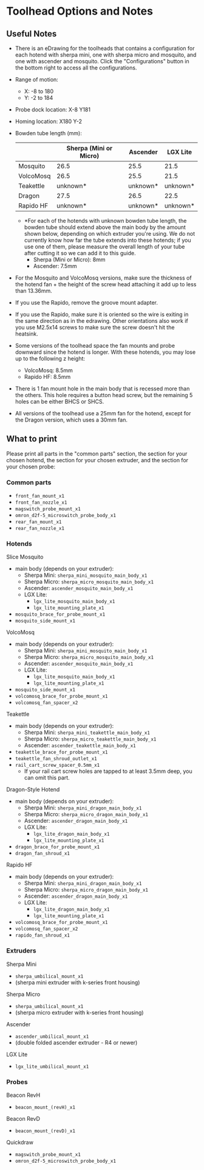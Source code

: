 # Toolhead Options and Notes

## Useful Notes

- There is an eDrawing for the toolheads that contains a configuration for each
  hotend with sherpa mini, one with sherpa micro and mosquito, and one with
  ascender and mosquito. Click the "Configurations" button in the bottom right
  to access all the configurations.
- Range of motion:
    - X: -8 to 180
    - Y: -2 to 184
- Probe dock location: X-8 Y181
- Homing location: X180 Y-2
- Bowden tube length (mm):

    |               | Sherpa (Mini or Micro)  | Ascender  | LGX Lite  |
    | ---           | ---                     | ---       | ---       |
    | Mosquito      | 26.5                    | 25.5      | 21.5      |
    | VolcoMosq     | 26.5                    | 25.5      | 21.5      |
    | Teakettle     | unknown*                | unknown*  | unknown*  |
    | Dragon        | 27.5                    | 26.5      | 22.5      |
    | Rapido HF     | unknown*                | unknown*  | unknown*  |
    
    - *For each of the hotends with unknown bowden tube length, the bowden tube
      should extend above the main body by the amount shown below, depending on
      which extruder you're using. We do not currently know how far the tube
      extends into these hotends; if you use one of them, please measure the
      overall length of your tube after cutting it so we can add it to this
      guide.
      - Sherpa (Mini or Micro): 8mm
      - Ascender: 7.5mm

- For the Mosquito and VolcoMosq versions, make sure the thickness of the hotend
  fan + the height of the screw head attaching it add up to less than 13.36mm.
- If you use the Rapido, remove the groove mount adapter.
- If you use the Rapido, make sure it is oriented so the wire is exiting in the
  same direction as in the edrawing. Other orientations also work if you use
  M2.5x14 screws to make sure the screw doesn't hit the heatsink.
- Some versions of the toolhead space the fan mounts and probe downward since
  the hotend is longer. With these hotends, you may lose up to the following z
  height:
    - VolcoMosq: 8.5mm
    - Rapido HF: 8.5mm
- There is 1 fan mount hole in the main body that is recessed more than the
  others. This hole requires a button head screw, but the remaining 5 holes can
  be either BHCS or SHCS.
- All versions of the toolhead use a 25mm fan for the hotend, except for the
  Dragon version, which uses a 30mm fan.

## What to print

Please print all parts in the "common parts" section, the section for your
chosen hotend, the section for your chosen extruder, and the section for your
chosen probe:

### Common parts

- `front_fan_mount_x1`
- `front_fan_nozzle_x1`
- `magswitch_probe_mount_x1`
- `omron_d2f-5_microswitch_probe_body_x1`
- `rear_fan_mount_x1`
- `rear_fan_nozzle_x1`

### Hotends

Slice Mosquito
- main body (depends on your extruder):
  - Sherpa Mini: `sherpa_mini_mosquito_main_body_x1`
  - Sherpa Micro: `sherpa_micro_mosquito_main_body_x1`
  - Ascender: `ascender_mosquito_main_body_x1`
  - LGX Lite:
    - `lgx_lite_mosquito_main_body_x1`
    - `lgx_lite_mounting_plate_x1`
- `mosquito_brace_for_probe_mount_x1`
- `mosquito_side_mount_x1`

VolcoMosq
- main body (depends on your extruder):
  - Sherpa Mini: `sherpa_mini_mosquito_main_body_x1`
  - Sherpa Micro: `sherpa_micro_mosquito_main_body_x1`
  - Ascender: `ascender_mosquito_main_body_x1`
  - LGX Lite:
    - `lgx_lite_mosquito_main_body_x1`
    - `lgx_lite_mounting_plate_x1`
- `mosquito_side_mount_x1`
- `volcomosq_brace_for_probe_mount_x1`
- `volcomosq_fan_spacer_x2`

Teakettle
- main body (depends on your extruder):
  - Sherpa Mini: `sherpa_mini_teakettle_main_body_x1`
  - Sherpa Micro: `sherpa_micro_teakettle_main_body_x1`
  - Ascender: `ascender_teakettle_main_body_x1`
- `teakettle_brace_for_probe_mount_x1`
- `teakettle_fan_shroud_outlet_x1`
- `rail_cart_screw_spacer_0.5mm_x1`
  - If your rail cart screw holes are tapped to at least 3.5mm deep, you can
    omit this part.

Dragon-Style Hotend
- main body (depends on your extruder):
  - Sherpa Mini: `sherpa_mini_dragon_main_body_x1`
  - Sherpa Micro: `sherpa_micro_dragon_main_body_x1`
  - Ascender: `ascender_dragon_main_body_x1`
  - LGX Lite:
    - `lgx_lite_dragon_main_body_x1`
    - `lgx_lite_mounting_plate_x1`
- `dragon_brace_for_probe_mount_x1`
- `dragon_fan_shroud_x1`

Rapido HF
- main body (depends on your extruder):
  - Sherpa Mini: `sherpa_mini_dragon_main_body_x1`
  - Sherpa Micro: `sherpa_micro_dragon_main_body_x1`
  - Ascender: `ascender_dragon_main_body_x1`
  - LGX Lite:
    - `lgx_lite_dragon_main_body_x1`
    - `lgx_lite_mounting_plate_x1`
- `volcomosq_brace_for_probe_mount_x1`
- `volcomosq_fan_spacer_x2`
- `rapido_fan_shroud_x1`

### Extruders

Sherpa Mini
- `sherpa_umbilical_mount_x1`
- (sherpa mini extruder with k-series front housing)

Sherpa Micro
- `sherpa_umbilical_mount_x1`
- (sherpa micro extruder with k-series front housing)

Ascender
- `ascender_umbilical_mount_x1`
- (double folded ascender extruder - R4 or newer)

LGX Lite
- `lgx_lite_umbilical_mount_x1`

### Probes

Beacon RevH
- `beacon_mount_(revH)_x1`

Beacon RevD
- `beacon_mount_(revD)_x1`

Quickdraw
- `magswitch_probe_mount_x1`
- `omron_d2f-5_microswitch_probe_body_x1`
